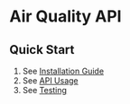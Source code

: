 # Air Quality API

## Quick Start
1. See [Installation Guide](docs/installation.md)
2. See [API Usage](docs/api.md)
3. See [Testing](docs/testing.md)